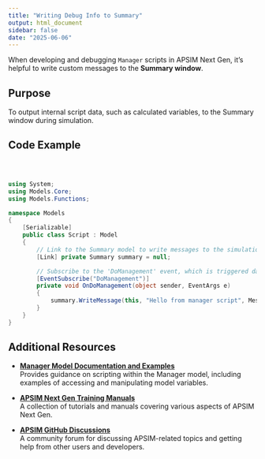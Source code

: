 ```yaml
---
title: "Writing Debug Info to Summary"
output: html_document
sidebar: false
date: "2025-06-06"
---
```





When developing and debugging `Manager` scripts in APSIM Next Gen, it’s helpful to write custom messages to the **Summary window**.

## Purpose
To output internal script data, such as calculated variables, to the Summary window during simulation.

##  Code Example

```csharp



using System;
using Models.Core;
using Models.Functions;

namespace Models
{
    [Serializable]
    public class Script : Model
    {
        // Link to the Summary model to write messages to the simulation log
        [Link] private Summary summary = null;

        // Subscribe to the 'DoManagement' event, which is triggered daily
        [EventSubscribe("DoManagement")]
        private void OnDoManagement(object sender, EventArgs e)
        {
            summary.WriteMessage(this, "Hello from manager script", MessageType.Diagnostic);
        }
    }
}

```



## Additional Resources

- **[Manager Model Documentation and Examples](https://apsimdev.apsim.info/ApsimX/Releases/2022.2.7020.0/Manager.pdf)**  
  Provides guidance on scripting within the Manager model, including examples of accessing and manipulating model variables.

- **[APSIM Next Gen Training Manuals](https://www.apsim.info/support/apsim-training-manuals/)**  
  A collection of tutorials and manuals covering various aspects of APSIM Next Gen.

- **[APSIM GitHub Discussions](https://github.com/APSIMInitiative/ApsimX/discussions)**  
  A community forum for discussing APSIM-related topics and getting help from other users and developers.

